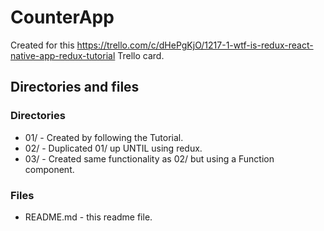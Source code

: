 # CounterApp

Created for this https://trello.com/c/dHePgKjO/1217-1-wtf-is-redux-react-native-app-redux-tutorial Trello card.

## Directories and files

### Directories
* 01/ - Created by following the Tutorial.
* 02/ - Duplicated 01/ up UNTIL using redux.
* 03/ - Created same functionality as 02/ but using a Function component.

### Files

* README.md - this readme file.